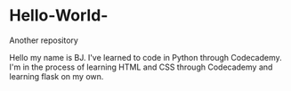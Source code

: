 # Hello-World-
Another repository

Hello my name is BJ. I've learned to code in Python through Codecademy. I'm in the process of learning HTML and CSS through Codecademy and learning flask on my own.
